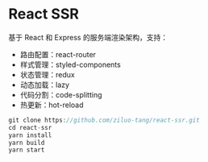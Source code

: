 # React SSR

基于 React 和 Express 的服务端渲染架构，支持：

- 路由配置：react-router
- 样式管理：styled-components
- 状态管理：redux
- 动态加载：lazy
- 代码分割：code-splitting
- 热更新：hot-reload

```ts
git clone https://github.com/ziluo-tang/react-ssr.git
cd react-ssr
yarn install
yarn build
yarn start
```